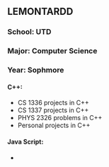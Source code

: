 ## LEMONTARDD
### School: UTD
### Major: Computer Science
### Year: Sophmore

#### C++: 
- CS 1336 projects in C++
- CS 1337 projects in C++
- PHYS 2326 problems in C++
- Personal projects in C++

#### Java Script:
 -
